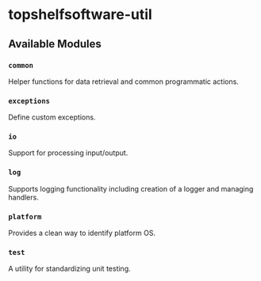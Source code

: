 # topshelfsoftware-util

## Available Modules

### `common`

Helper functions for data retrieval and common programmatic actions.

### `exceptions`

Define custom exceptions.

### `io`

Support for processing input/output.

### `log`

Supports logging functionality including creation of a logger and managing handlers.

### `platform`

Provides a clean way to identify platform OS.

### `test`

A utility for standardizing unit testing.
